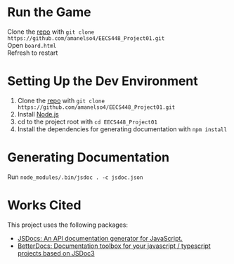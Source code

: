 # Run the Game
Clone the [repo](https://github.com/amanelso4/EECS448_Project01) with `git clone https://github.com/amanelso4/EECS448_Project01.git`  
Open `board.html`  
Refresh to restart

# Setting Up the Dev Environment

1. Clone the [repo](https://github.com/amanelso4/EECS448_Project01) with `git clone https://github.com/amanelso4/EECS448_Project01.git`
1. Install [Node.js](https://nodejs.org/en/)
1. cd to the project root with `cd EECS448_Project01`
1. Install the dependencies for generating documentation with `npm install`

# Generating Documentation
Run `node_modules/.bin/jsdoc . -c jsdoc.json`

# Works Cited
This project uses the following packages:
- [JSDocs: An API documentation generator for JavaScript.](https://github.com/jsdoc/jsdoc)
- [BetterDocs: Documentation toolbox for your javascript / typescript projects based on JSDoc3](https://github.com/SoftwareBrothers/better-docs)
